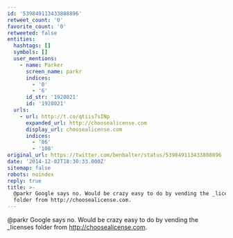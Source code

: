 ```yaml
---
id: '539849113433808896'
retweet_count: '0'
favorite_count: '0'
retweeted: false
entities:
  hashtags: []
  symbols: []
  user_mentions:
    - name: Parker
      screen_name: parkr
      indices:
        - '0'
        - '6'
      id_str: '1928021'
      id: '1928021'
  urls:
    - url: http://t.co/qtiis7sINp
      expanded_url: http://choosealicense.com
      display_url: choosealicense.com
      indices:
        - '86'
        - '108'
original_url: https://twitter.com/benbalter/status/539849113433808896
date: '2014-12-02T18:30:33.000Z'
sitemap: false
robots: noindex
reply: true
title: >-
  @parkr Google says no. Would be crazy easy to do by vending the _licenses
  folder from http://choosealicense.com.
---
```


@parkr Google says no. Would be crazy easy to do by vending the _licenses folder from http://choosealicense.com.